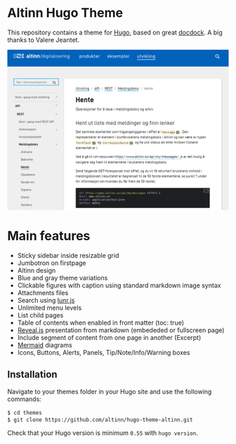 # Altinn Hugo Theme
This repository contains a theme for [Hugo](https://gohugo.io/), based on great [docdock](http://docdock.netlify.com/). A big thanks to Valere Jeantet.

![Example](https://raw.githubusercontent.com/Altinn/hugo-theme-altinn/master/example.png "Example")

# Main features
- Sticky sidebar inside resizable grid
- Jumbotron on firstpage
- Altinn design
- Blue and gray theme variations
- Clickable figures with caption using standard markdown image syntax
- Attachments files
- Search using [lunr.js](https://lunrjs.com/)
- Unlimited menu levels
- List child pages
- Table of contents when enabled in front matter (toc: true)
- [Reveal.js](https://github.com/hakimel/reveal.js) presentation from markdown (embededed or fullscreen page)
- Include segment of content from one page in another (Excerpt)
- [Mermaid](https://mermaidjs.github.io) diagrams
- Icons, Buttons, Alerts, Panels, Tip/Note/Info/Warning boxes

## Installation
Navigate to your themes folder in your Hugo site and use the following commands:
```
$ cd themes
$ git clone https://github.com/altinn/hugo-theme-altinn.git
```

Check that your Hugo version is minimum `0.55` with `hugo version`.
